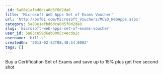 ```yaml
---
_id: 5a88e1afbd6dca0d5f0d2da0
title: 'Microsoft Web Apps Set of Exams Voucher'
url: 'http://bsf01.com/Microsoft_Vouchers/MCSD_WebApps.aspx'
category: 5a88e1afbd6dca0d5f0d2da0
slug: 'microsoft-web-apps-set-of-exams-voucher'
user_id: 5a83ce59d6eb0005c4ecda2c
username: 'bill-s'
createdOn: '2013-02-23T08:48:54.000Z'
tags: []
---
```


Buy a Certification Set of Exams and save up to 15% plus get free second shot
